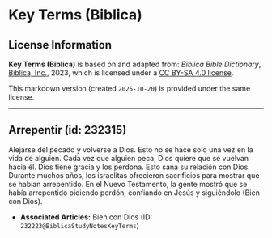 # Key Terms (Biblica)

## License Information

**Key Terms (Biblica)** is based on and adapted from: _Biblica Bible Dictionary_, [Biblica, Inc.](https://www.biblica.com/), 2023, which is licensed under a [CC BY-SA 4.0 license](https://creativecommons.org/licenses/by-sa/4.0/legalcode.en).

This markdown version (created `2025-10-20`) is provided under the same license.



--------------------------------

## Arrepentir (id: 232315)

Alejarse del pecado y volverse a Dios. Esto no se hace solo una vez en la vida de alguien. Cada vez que alguien peca, Dios quiere que se vuelvan hacia él. Dios tiene gracia y los perdona. Esto sana su relación con Dios. Durante muchos años, los israelitas ofrecieron sacrificios para mostrar que se habían arrepentido. En el Nuevo Testamento, la gente mostró que se había arrepentido pidiendo perdón, confiando en Jesús y siguiéndolo (Bien con Dios).

* **Associated Articles:** Bien con Dios (ID: `232223@BiblicaStudyNotesKeyTerms`)

